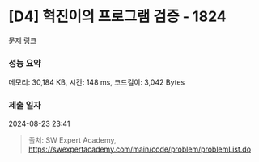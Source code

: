 # [D4] 혁진이의 프로그램 검증 - 1824 

[문제 링크](https://swexpertacademy.com/main/code/problem/problemDetail.do?contestProbId=AV4yLUiKDUoDFAUx) 

### 성능 요약

메모리: 30,184 KB, 시간: 148 ms, 코드길이: 3,042 Bytes

### 제출 일자

2024-08-23 23:41



> 출처: SW Expert Academy, https://swexpertacademy.com/main/code/problem/problemList.do